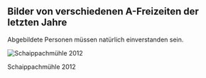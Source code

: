 ## Bilder von verschiedenen A-Freizeiten der letzten Jahre

Abgebildete Personen müssen natürlich einverstanden sein.

![Schaippachmühle 2012](/images/schaippachmühle2012.jpeg)

Schaippachmühle 2012
